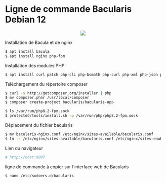 # Ligne de commande Bacularis Debian 12

<p align = 'center'>
<img src ="https://github.com/user-attachments/assets/caecd422-a98f-4fe4-9a3f-c35a117254ab" weight =200>

Installation de Bacula et de nginx
```bash
$ apt install bacula
$ apt install nginx php-fpm
```
Installation des modules PHP
```bash
$ apt install curl patch php-cli php-bcmath php-curl php-xml php-json php-ldap php-mysql php-pdo php-pgsql php-intl
```
Téléchargement du répertoire composer
```bash
$ curl -s http://getcomposer.org/installer | php
$ mv composer.phar /usr/local/composer
$ composer create-project bacularis/bacularis-app
```

```bash
$ ls /var/run/php8.2-fpm.sock
$ protected/tools/install.sh -p /var/run/php/php8.2-fpm.sock
```
Déplacement du fichier bacularis
```bash
$ mv bacularis-nginx.conf /etc/nginx/sites-available/bacularis.conf
$ ln -s /etc/nginx/sites-available/bacularis.conf /etc/nginx/sites-enabled
```
Lien du navigateur
```bash
# http://host:9097
```
ligne de commande à copier sur l'interface web de Bacularis
```bash
$ nano /etc/sudoers.d/bacularis
```
